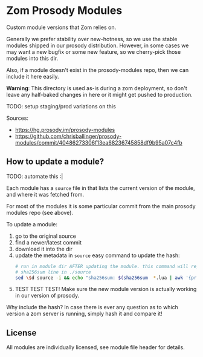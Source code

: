 # Zom Prosody Modules

Custom module versions that Zom relies on.

Generally we prefer stability over new-hotness, so we use the stable modules
shipped in our prosody distribution. However, in some cases we may want a new
bugfix or some new feature, so we cherry-pick those modules into this dir.

Also, if a module doesn't exist in the prosody-modules repo, then we can
include it here easily.

**Warning**: This directory is used as-is during a zom deployment, so don't
leave any half-baked changes in here or it might get pushed to production.

TODO: setup staging/prod variations on this

Sources:
* https://hg.prosody.im/prosody-modules
* https://github.com/chrisballinger/prosody-modules/commit/40486273306f13ea68236745858df9b95a07c4fb


## How to update a module?

TODO: automate this :|

Each module has a `source` file in that lists the current version of the
module, and where it was fetched from.

For most of the modules it is some particular commit from the main prosody
modules repo (see above).

To update a module:

1. go to the original source
2. find a newer/latest commit
3. download it into the dir
4. update the metadata in `source`
   easy command to update the hash:
   ```bash
   # run in module dir AFTER updating the module. this command will replace the
   # sha256sum line in ./source
   sed \$d source -i && echo "sha256sum: $(sha256sum  *.lua | awk '{print $1}')" >> source
   ```
5. TEST TEST TEST! Make sure the new module version is actually working in our
   version of prosody.

Why include the hash? In case there is ever any question as to which version
a zom server is running, simply hash it and compare it!


## License

All modules are individually licensed, see module file header for details.
